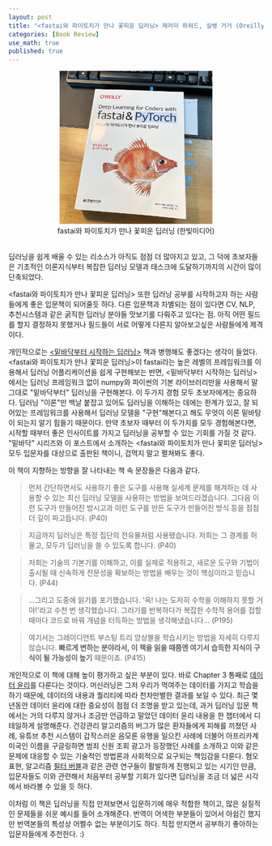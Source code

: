 ```yaml
---
layout: post
title: "<fastai와 파이토치가 만나 꽃피운 딥러닝> 제러미 하워드, 실뱅 거거 (Oreilly, 한빛미디어)"
categories: [Book Review]
use_math: true
published: true
---
```



<center><img src="/assets/img/220331-1.png" width="60%" height="60%"><figcaption>fastai와 파이토치가 만나 꽃피운 딥러닝 (한빛미디어)</figcaption></center>
<br>

딥러닝을 쉽게 배울 수 있는 리소스가 아직도 점점 더 많아지고 있고,
그 덕에 초보자들은 기초적인 이론지식부터 복잡한 딥러닝 모델과 태스크에 도달하기까지의 시간이 많이 단축되었다.

\<fastai와 파이토치가 만나 꽃피운 딥러닝\> 또한 딥러닝 공부를 시작하고자 하는 사람들에게 좋은 입문책이 되어줄듯 하다.
다른 입문책과 차별되는 점이 있다면 CV, NLP, 추천시스템과 같은 굵직한 딥러닝 분야들 맛보기를 다뤄주고 있다는 점.
아직 어떤 필드를 할지 결정하지 못했거나 필드들이 서로 어떻게 다른지 알아보고싶은 사람들에게 제격이다.

개인적으로는 [\<밑바닥부터 시작하는 딥러닝\>](https://www.hanbit.co.kr/store/books/look.php?p_code=B8475831198) 책과 병행해도 좋겠다는 생각이 들었다.
\<fastai와 파이토치가 만나 꽃피운 딥러닝\>이 fastai라는 높은 레벨의 프레임워크를 이용해서 딥러닝 어플리케이션을 쉽게 구현해보는 반면, \<밑바닥부터 시작하는 딥러닝\>에서는 딥러닝 프레임워크 없이 numpy와 파이썬의 기본 라이브러리만을 사용해서 말그대로 "밑바닥부터" 딥러닝을 구현해본다. 
이 두가지 경험 모두 초보자에게는 중요하다. 
딥러닝 "이론"만 백날 붙잡고 있어도 딥러닝을 이해하는 데에는 한계가 있고, 잘 되어있는 프레임워크를 사용해서 딥러닝 모델을 "구현"해본다고 해도 무엇이 이론 밑바탕이 되는지 알기 힘들기 때문이다. 
만약 초보자 때부터 이 두가지를 모두 경험해본다면, 시작할 때부터 좋은 인사이트를 가지고 딥러닝을 공부할 수 있는 기회를 가질 것 같다. 
"밑바닥" 시리즈와 이 포스트에서 소개하는 \<fastai와 파이토치가 만나 꽃피운 딥러닝\> 모두 입문자를 대상으로 출판된 책이니, 겁먹지 말고 펼쳐봐도 좋다.

이 책이 지향하는 방향을 잘 나타내는 책 속 문장들은 다음과 같다.
> 먼저 간단하면서도 사용하기 좋은 도구를 사용해 실세계 문제를 해겨하는 데 사용할 수 있는 최신 딥러닝 모델을 사용하는 방법을 보여드리겠습니다. 그다음 이런 도구가 만들어진 방시고과 이런 도구를 만든 도구가 만들어진 방식 등을 점점 더 깊이 파고듭니다. (P40)

> 지금까지 딥러닝은 특정 집단의 전유물처럼 사용됐습니다. 저희는 그 경계를 허물고, 모두가 딥러닝을 쓸 수 있도록 합니다. (P40)

> 저희는 기술의 기본기를 이해하고, 이를 실제로 적용하고, 새로운 도구와 기법이 출시될 때 신속하게 전문성을 확보하는 방법을 배우는 것이 핵심이라고 믿습니다. (P44)

> ...그리고 도중에 읽기를 포기했습니다. '윽! 나는 도저히 수학을 이해하지 못할 거야!'라고 수천 번 생각했습니다. 그러기를 반복하다가 복잡한 수학적 용어를 접할 때마다 코드로 바꿔 개념을 터득하는 방법을 생각해냈습니다... (P195)

> 여기서는 그레이디언트 부스팅 트리 앙상블을 학습시키는 방법을 자세히 다루지 않습니다. **빠르게 변하는 분야라서, 이 책을 읽을 때쯤엔 여기서 습득한 지식이 구식이 될 가능성이 높기** 때문이죠. (P415)

개인적으로 이 책에 대해 높이 평가하고 싶은 부분이 있다.
바로 Chapter 3 통째로 [데이터 윤리](https://ethics.fast.ai/)를 다룬다는 것이다.
머신러닝은 그저 우리가 먹여주는 데이터를 가지고 학습을 하기 때문에, 데이터의 내용과 퀄리티에 따라 천차만별한 결과를 보일 수 있다. 
최근 몇년동안 데이터 윤리에 대한 중요성이 점점 더 조명을 받고 있는데, 과거 딥러닝 입문 책에서는 거의 다루지 않거나 조금만 언급하고 말았던 데이터 윤리 내용을 한 챕터에서 디테일하게 설명해준다.
건강관리 알고리즘의 버그가 많은 환자들에게 피해를 끼쳤던 사례, 유튜브 추천 시스템이 갑작스러운 음모론 유행을 일으킨 사례에 더불어 아프리카계 미국인 이름을 구글링하면 범죄 신원 조회 광고가 등장했던 사례를 소개하고 이와 같은 문제에 대응할 수 있는 기술적인 방법론과 사회적으로 요구되는 책임감을 다룬다.
혐오 표현, 알고리즘 [필터 버블](https://en.wikipedia.org/wiki/Filter_bubble#:~:text=A%20filter%20bubble%20or%20ideological,click%2Dbehavior%20and%20search%20history.)과 같은 관련 연구들이 활발하게 진행되고 있는 시기인 만큼, 입문자들도 이와 관련해서 처음부터 공부할 기회가 있다면 딥러닝을 조금 더 넓은 시각에서 바라볼 수 있을 듯 하다.

이처럼 이 책은 딥러닝을 직접 만져보면서 입문하기에 매우 적합한 책이고, 많은 실질적인 문제들을 쉬운 예시를 들어 소개해준다. 
번역이 어색한 부분들이 있어서 아쉽긴 했지만 번역본들의 특성상 어쩔수 없는 부분이기도 하다.
직접 만지면서 공부하기 좋아하는 입문자들에게 추천한다. :)